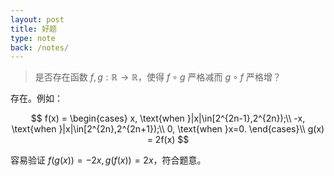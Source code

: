 ```yaml
---
layout: post
title: 好题
type: note
back: /notes/
---
```


> 是否存在函数 $f,g:\mathbb R\to\mathbb R$，使得 $f\circ g$ 严格减而 $g\circ f$ 严格增？

存在。例如：

$$
f(x) = \begin{cases}
x, \text{when }|x|\in[2^{2n-1},2^{2n});\\
-x, \text{when }|x|\in[2^{2n},2^{2n+1});\\
0, \text{when }x=0.
\end{cases}\\
g(x) = 2f(x)
$$

容易验证 $f(g(x)) = -2x,g(f(x)) = 2x$，符合题意。
